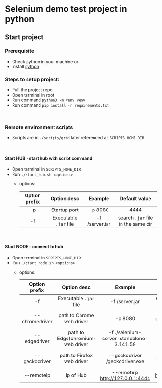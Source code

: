 # Selenium demo test project in python

## Start project
### Prerequisite
- Check python in your machine
or
- Install [python][python]

### Steps to setup project:
- Pull the project repo
- Open terminal in root
- Run command `python3 -m venv venv`
- Run command `pip install -r requirements.txt`

&nbsp;
### Remote environment scripts

* Scripts are in `./scripts/grid` later referenced as `SCRIPTS_HOME_DIR`
  
&nbsp;
#### Start HUB - start hub with script command

* Open terminal in `SCRIPTS_HOME_DIR`
* Run `./start_hub.sh <options>`
    * options:
      
      Option prefix   | Option desc  | Example | Default value
      | :---:         | :---:        | :---:   | :---:
      -p              | Startup port | -p 8080 | 4444
      -f              | Executable `.jar` file | -f <path-to-file>/server.jar | search `.jar` file in the same dir


&nbsp;
#### Start NODE - connect to hub

* Open terminal in `SCRIPTS_HOME_DIR`
* Run `./start_node.sh <options>`
    * options:

      Option prefix     | Option desc                       | Example                                      | Default value
      | :---:           | :---:                             | :---:                                        | :---:
      -f                | Executable `.jar` file            | -f <path-to-file>/server.jar                 | search `.jar` file in the same dir
      --chromedriver    | path to Chrome web driver         | -p 8080                                      | search file based on `chrome*.*` in the same dir
      --edgedriver      | path to Edge(chromium) web driver | -f ./selenium-server-standalone-3.141.59     | search file based on `*edge*.*` in the same dir
      --geckodriver     | path to Firefox web driver        | --geckodriver <path-to-file>/geckodriver.exe | search file based on `gecko*.*` in the same dir
      --remoteip        | Ip of Hub                         | --remoteip http://127.0.0.1:4444             | http://127.0.0.1:4444


[//]: # (These are reference links used in the body of this note and get stripped out when the markdown processor does its job. There is no need to format nicely because it shouldn't be seen. Thanks SO - http://stackoverflow.com/questions/4823468/store-comments-in-markdown-syntax)
   [python]: <https://www.python.org/downloads/release/python-395/>
